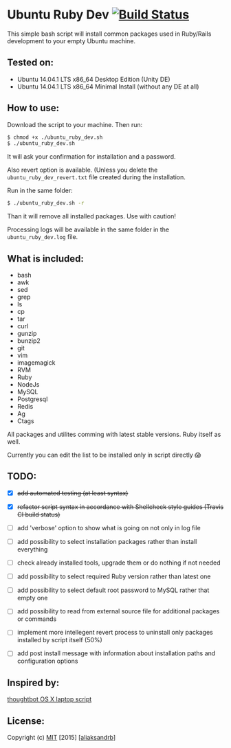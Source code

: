 Ubuntu Ruby Dev [![Build Status](https://travis-ci.org/aliaksandrb/ubuntu_ruby_dev.svg?branch=master)](https://travis-ci.org/aliaksandrb/ubuntu_ruby_dev)
================

This simple bash script will install common packages used in Ruby/Rails development to your empty Ubuntu machine.


Tested on:
----------

* Ubuntu 14.04.1 LTS x86_64 Desktop Edition (Unity DE)
* Ubuntu 14.04.1 LTS x86_64 Minimal Install (without any DE at all)


How to use:
-----------

Download the script to your machine. Then run:

```sh
$ chmod +x ./ubuntu_ruby_dev.sh
$ ./ubuntu_ruby_dev.sh
```

It will ask your confirmation for installation and a password.


Also revert option is available. (Unless you delete the `ubuntu_ruby_dev_revert.txt` file created during the installation.

Run in the same folder:

```sh
$ ./ubuntu_ruby_dev.sh -r
```

Than it will remove all installed packages. Use with caution!

Processing logs will be available in the same folder in the `ubuntu_ruby_dev.log` file.


What is included:
----------------

* bash
* awk
* sed
* grep
* ls
* cp
* tar
* curl
* gunzip
* bunzip2
* git
* vim
* imagemagick
* RVM
* Ruby
* NodeJs
* MySQL
* Postgresql
* Redis
* Ag
* Ctags

All packages and utilites comming with latest stable versions. Ruby itself as well.

Currently you can edit the list to be installed only in script directly :scream:


TODO:
-----

- [x] ~~add automated testing (at least syntax)~~
- [x] ~~refactor script syntax in accordance with Shellcheck style guides (Travis CI build status)~~
- [ ] add 'verbose' option to show what is going on not only in log file
- [ ] add possibility to select installation packages rather than install everything
- [ ] check already installed tools, upgrade them or do nothing if not needed
- [ ] add possibility to select required Ruby version rather than latest one
- [ ] add possibility to select default root password to MySQL rather that empty one
- [ ] add possibility to read from external source file for additional packages or commands
- [ ] implement more intellegent revert process to uninstall only packages installed by script itself (50%)
- [ ] add post install message with information about installation paths and configuration options


Inspired by:
------------

[thoughtbot OS X laptop script](https://github.com/thoughtbot/laptop)


License:
------------
Copyright (c) [MIT](http://choosealicense.com/licenses/mit/) [2015] [[aliaksandrb](https://github.com/aliaksandrb)]
